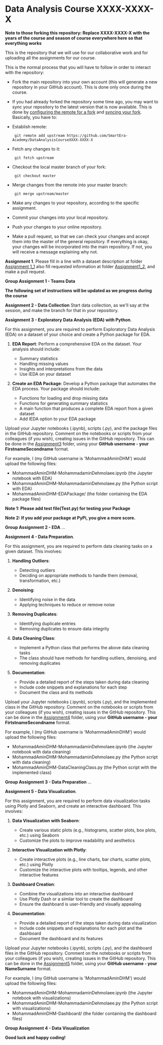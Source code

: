 Data Analysis Course XXXX-XXXX-X
================

**Note to those forking this repository: Replace XXXX-XXXX-X with the years of the course and season of course everywhere here so that everything works**

This is the repository that we will use for our collaborative work and for uploading all the assignments for our course.

This is the normal process that you will have to follow in order to interact with the repository:

* Fork the main repository into your own account (this will generate a new repository in your GitHub account). This is done only once during the course. 
* If you had already forked the repository some time ago, you may want to sync your repository to the latest version that is now available. This is done by [configuring the remote for a fork](https://help.github.com/articles/configuring-a-remote-for-a-fork) and [syncing your fork](https://help.github.com/articles/syncing-a-fork). Basically, you have to:
 * Establish remote:

        git remote add upstream https://github.com/SmartEra-Academy/DataAnalysisCourseXXXX-XXXX-X
        

 * Fetch any changes to it: 
 
        git fetch upstream
 
 * Checkout the local master branch of your fork: 
 
        git checkout master
 
 * Merge changes from the remote into your master branch: 
 
        git merge upstream/master

* Make any changes to your repository, according to the specific assignment.
* Commit your changes into your local repository.
* Push your changes to your online repository.
* Make a pull request, so that we can check your changes and accept them into the master of the general repository. If everything is okay, your changes will be incorporated into the main repository. If not, you will receive a message explaining why not.

**Assignment 1**. Please fill in a line with a dataset description at folder [Assignment 1_1](./Assignment1/DatasetDescriptions.csv) also fill requested information at folder [Assignment1_2](./Assignment1/StudentsData.csv), and make a pull request.

**Group Assignment 1 - Teams Data**


**The following set of instructions will be updated as we progress during the course**

**Assignment 2 - Data Collection**
Start data collection, as we'll say at the session, and make the branch for that in your repository.

**Assignment 3 - Exploratory Data Analysis (EDA) with Python**. 

For this assignment, you are required to perform Exploratory Data Analysis (EDA) on a dataset of your choice and create a Python package for EDA.

1. **EDA Report**: Perform a comprehensive EDA on the dataset. Your analysis should include:
   - Summary statistics
   - Handling missing values
   - Insights and interpretations from the data
   - Use IEDA on your dataset

2. **Create an EDA Package**: Develop a Python package that automates the EDA process. Your package should include:
   - Functions for loading and drop missing data
   - Functions for generating summary statistics
   - A main function that produces a complete EDA report from a given dataset
   - Add IEDA option to your EDA package

Upload your Jupyter notebooks (.ipynb), scripts (.py), and the package files in the GitHub repository. Comment on the notebooks or scripts from your colleagues (if you wish), creating issues in the GitHub repository. This can be done in the [Assignment3](./Assignment3/) folder, using your **GitHub username - your FirstnameSecondname** format.

For example, I (my GitHub username is 'MohammadAminDHM') would upload the following files:
* MohammadAminDHM-MohammadaminDehmolaee.ipynb (the Jupyter notebook with EDA)
* MohammadAminDHM-MohammadaminDehmolaee.py (the Python script with EDA)
* MohammadAminDHM-EDAPackage/ (the folder containing the EDA package files)

**Note 1: Please add test file(Test.py) for testing your Package**

**Note 2: If you add your package at PyPi, you give a more score.**

**Group Assignment 2 - EDA**
...

**Assignment 4 - Data Preparation**.

For this assignment, you are required to perform data cleaning tasks on a given dataset. This involves:

1. **Handling Outliers**: 
   - Detecting outliers
   - Deciding on appropriate methods to handle them (removal, transformation, etc.)

2. **Denoising**:
   - Identifying noise in the data
   - Applying techniques to reduce or remove noise

3. **Removing Duplicates**:
   - Identifying duplicate entries
   - Removing duplicates to ensure data integrity

4. **Data Cleaning Class**:
   - Implement a Python class that performs the above data cleaning tasks
   - The class should have methods for handling outliers, denoising, and removing duplicates

5. **Documentation**:
   - Provide a detailed report of the steps taken during data cleaning
   - Include code snippets and explanations for each step
   - Document the class and its methods

Upload your Jupyter notebooks (.ipynb), scripts (.py), and the implemented class in the GitHub repository. Comment on the notebooks or scripts from your colleagues (if you wish), creating issues in the GitHub repository. This can be done in the [Assignment4](./Assignment4/) folder, using your **GitHub username - your FirtstnameSecondname** format.

For example, I (my GitHub username is 'MohammadAminDHM') would upload the following files:
- MohammadAminDHM-MohammadaminDehmolaee.ipynb (the Jupyter notebook with data cleaning)
- MohammadAminDHM-MohammadaminDehmolaee.py (the Python script with data cleaning)
- MohammadAminDHM-DataCleaningClass.py (the Python script with the implemented class)

**Group Assignment 3 - Data Preparation**
...

**Assignment 5 - Data Visualization**.

For this assignment, you are required to perform data visualization tasks using Plotly and Seaborn, and create an interactive dashboard. This involves:

1. **Data Visualization with Seaborn**:
   - Create various static plots (e.g., histograms, scatter plots, box plots, etc.) using Seaborn
   - Customize the plots to improve readability and aesthetics

2. **Interactive Visualization with Plotly**:
   - Create interactive plots (e.g., line charts, bar charts, scatter plots, etc.) using Plotly
   - Customize the interactive plots with tooltips, legends, and other interactive features

3. **Dashboard Creation**:
   - Combine the visualizations into an interactive dashboard
   - Use Plotly Dash or a similar tool to create the dashboard
   - Ensure the dashboard is user-friendly and visually appealing

4. **Documentation**:
   - Provide a detailed report of the steps taken during data visualization
   - Include code snippets and explanations for each plot and the dashboard
   - Document the dashboard and its features

Upload your Jupyter notebooks (.ipynb), scripts (.py), and the dashboard files in the GitHub repository. Comment on the notebooks or scripts from your colleagues (if you wish), creating issues in the GitHub repository. This can be done in the [Assignment5](./Assignment5/) folder, using your **GitHub username - your NameSurname** format.

For example, I (my GitHub username is 'MohammadAminDHM') would upload the following files:
- MohammadAminDHM-MohammadaminDehmolaee.ipynb (the Jupyter notebook with visualizations)
- MohammadAminDHM-MohammadaminDehmolaee.py (the Python script with visualizations)
- MohammadAminDHM-Dashboard/ (the folder containing the dashboard files)

**Group Assignment 4 - Data Visualization**

**Good luck and happy coding!**
